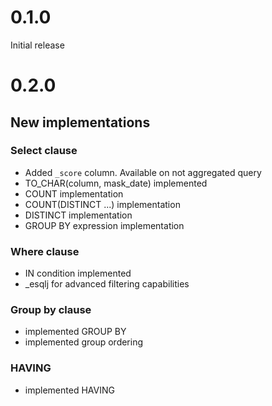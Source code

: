 # 0.1.0
Initial release

# 0.2.0

## New implementations

### Select clause

- Added `_score` column. Available on not aggregated query
- TO_CHAR(column, mask_date) implemented
- COUNT implementation
- COUNT(DISTINCT ...) implementation
- DISTINCT implementation
- GROUP BY expression implementation

### Where clause

- IN condition implemented
- _esqlj for advanced filtering capabilities

### Group by clause
- implemented GROUP BY
- implemented group ordering

### HAVING
- implemented HAVING




